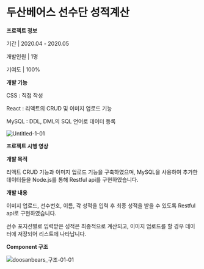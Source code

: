 # 두산베어스 선수단 성적계산

**프로젝트 정보**

기간 | 2020.04 - 2020.05

개발인원 | 1명

기여도 | 100%


**개발 기능**

CSS : 직접 작성

React : 리액트의 CRUD 및 이미지 업로드 기능

MySQL : DDL, DML의 SQL 언어로 데이터 등록


![Untitled-1-01](https://user-images.githubusercontent.com/56074618/82452763-a89b5b80-9aea-11ea-949e-86124831cc3a.jpg)



**프로젝트 시행 영상**


**개발 목적**

리액트 CRUD 기능과 이미지 업로드 기능을 구축하였으며, MySQL을 사용하여 추가한 데이터들을 Node.js를 통해 Restful api를 구현하였습니다.


**개발 내용**

이미지 업로드, 선수번호, 이름, 각 성적을 입력 후 최종 성적을 받을 수 있도록 Restful api로 구현하였습니다.

선수 포지션별로 입력받은 성적은 최종적으로 계산되고, 이미지 업로드를 할 경우 데이터에 저장되어 리스트에 나타납니다.


**Component 구조**

![doosanbears_구조-01-01](https://user-images.githubusercontent.com/56074618/83451599-359ec700-a492-11ea-91a1-0fbfa73d9318.jpg)

